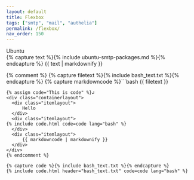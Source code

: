 ```yaml
---
layout: default
title: Flexbox
tags: ["smtp", "mail", "authelia"]
permalink: /flexbox/
nav_order: 150
---
```



<div class="imagerowtxt">
  <div class="imagecoltxt">
    <div class="header">Ubuntu</div>
    <div class="growtalltxt">
      {% capture text %}{% include ubuntu-smtp-packages.md %}{% endcapture %}
      {{ text | markdownify }}
    </div>
  </div>
</div>

{% comment %}
{% capture filetext %}{% include bash_text.txt %}{% endcapture %}
{% capture markdowncode %}```bash
{{ filetext }}
```{% endcapture %}
{% assign code="This is code" %}↲
<div class="containerlayout">
  <div class="itemlayout">
      Hello
  </div>
  <div class="itemlayout">
{% include code.html code=code lang="bash" %}
  </div>
  <div class="itemlayout">
      {{ markdowncode | markdownify }}
  </div>
</div>
{% endcomment %}

{% capture code %}{% include bash_text.txt %}{% endcapture %}
{% include code.html header="bash_text.txt" code=code lang="bash" %}
